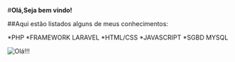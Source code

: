 #**Olá,Seja bem vindo!**

##Aqui estão listados alguns de meus conhecimentos:  

*PHP
*FRAMEWORK LARAVEL
*HTML/CSS
*JAVASCRIPT
*SGBD MYSQL

![Olá!!!]()
